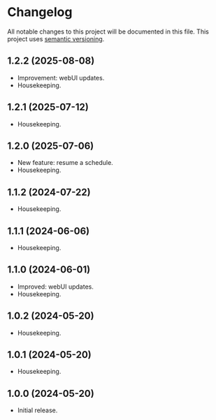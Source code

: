 # Changelog

All notable changes to this project will be documented in this file. This project uses [semantic versioning](https://semver.org/).

## 1.2.2 (2025-08-08)
  * Improvement: webUI updates.
  * Housekeeping.

## 1.2.1 (2025-07-12)
  * Housekeeping.

## 1.2.0 (2025-07-06)
  * New feature: resume a schedule.
  * Housekeeping.

## 1.1.2 (2024-07-22)
  * Housekeeping.

## 1.1.1 (2024-06-06)
  * Housekeeping.

## 1.1.0 (2024-06-01)
  * Improved: webUI updates.
  * Housekeeping.

## 1.0.2 (2024-05-20)
  * Housekeeping.

## 1.0.1 (2024-05-20)
  * Housekeeping.

## 1.0.0 (2024-05-20)
  * Initial release.
